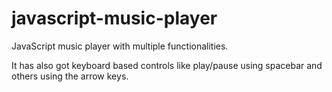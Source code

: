 # javascript-music-player
JavaScript music player with multiple functionalities.

It has also got keyboard based controls like play/pause using spacebar and others using the arrow keys.
